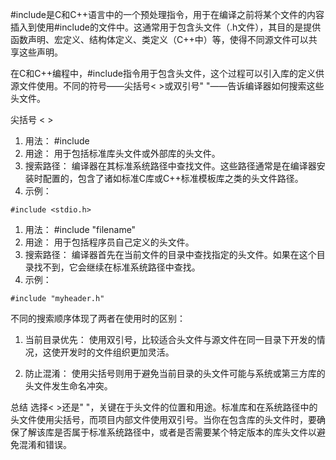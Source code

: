 #include是C和C++语言中的一个预处理指令，用于在编译之前将某个文件的内容插入到使用#include的文件中。这通常用于包含头文件（.h文件），其目的是提供函数声明、宏定义、结构体定义、类定义（C++中）等，使得不同源文件可以共享这些声明。

在C和C++编程中，#include指令用于包含头文件，这个过程可以引入库的定义供源文件使用。不同的符号——尖括号< >或双引号" "——告诉编译器如何搜索这些头文件。

尖括号 < >
1. 用法： #include <filename>
2. 用途： 用于包括标准库头文件或外部库的头文件。
3. 搜索路径： 编译器在其标准系统路径中查找文件。这些路径通常是在编译器安装时配置的，包含了诸如标准C库或C++标准模板库之类的头文件路径。
4. 示例：
```
#include <stdio.h>

```

1. 用法： #include "filename"
2. 用途： 用于包括程序员自己定义的头文件。
3. 搜索路径： 编译器首先在当前文件的目录中查找指定的头文件。如果在这个目录找不到，它会继续在标准系统路径中查找。
4. 示例：

```
#include "myheader.h"

```

不同的搜索顺序体现了两者在使用时的区别：
1. 当前目录优先： 使用双引号，比较适合头文件与源文件在同一目录下开发的情况，这使开发时的文件组织更加灵活。

2. 防止混淆： 使用尖括号则用于避免当前目录的头文件可能与系统或第三方库的头文件发生命名冲突。

总结
选择< >还是" "，关键在于头文件的位置和用途。标准库和在系统路径中的头文件使用尖括号，而项目内部文件使用双引号。当你在包含库的头文件时，要确保了解该库是否属于标准系统路径中，或者是否需要某个特定版本的库头文件以避免混淆和错误。